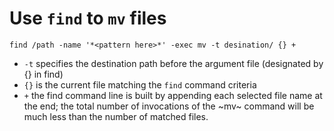# Use `find` to `mv` files

```
find /path -name '*<pattern here>*' -exec mv -t desination/ {} +
```

* `-t` specifies the destination path before the argument file (designated by {} in find)
* `{}` is the current file matching the `find` command criteria
* `+` the find command line is built by appending each selected file name at the end; the total number of invocations of the ~mv~ command will be much less than the number of matched files.
